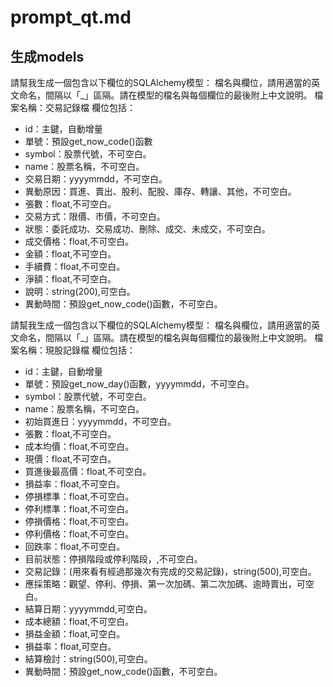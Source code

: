 
# prompt_qt.md

## 生成models

請幫我生成一個包含以下欄位的SQLAlchemy模型：
檔名與欄位，請用適當的英文命名，間隔以「_」區隔。請在模型的檔名與每個欄位的最後附上中文說明。
檔案名稱：交易記錄檔
欄位包括：
* id：主鍵，自動增量
* 單號：預設get_now_code()函數
* symbol：股票代號，不可空白。
* name：股票名稱，不可空白。
* 交易日期：yyyymmdd，不可空白。
* 異動原因：買進、賣出、股利、配股、庫存、轉讓、其他，不可空白。
* 張數：float,不可空白。
* 交易方式：限價、市價，不可空白。
* 狀態：委託成功、交易成功、刪除、成交、未成交，不可空白。
* 成交價格：float,不可空白。
* 金額：float,不可空白。
* 手續費：float,不可空白。
* 淨額：float,不可空白。
* 說明：string(200),可空白。
* 異動時間：預設get_now_code()函數，不可空白。

請幫我生成一個包含以下欄位的SQLAlchemy模型：
檔名與欄位，請用適當的英文命名，間隔以「_」區隔。請在模型的檔名與每個欄位的最後附上中文說明。
檔案名稱：現股記錄檔
欄位包括：
* id：主鍵，自動增量
* 單號：預設get_now_day()函數，yyyymmdd，不可空白。
* symbol：股票代號，不可空白。
* name：股票名稱，不可空白。
* 初始買進日：yyyymmdd，不可空白。
* 張數：float,不可空白。
* 成本均價：float,不可空白。
* 現價：float,不可空白。
* 買進後最高價：float,不可空白。
* 損益率：float,不可空白。
* 停損標準：float,不可空白。
* 停利標準：float,不可空白。
* 停損價格：float,不可空白。
* 停利價格：float,不可空白。
* 回跌率：float,不可空白。
* 目前狀態：停損階段或停利階段，,不可空白。
* 交易記錄：(用來看有經過那幾次有完成的交易記錄)，string(500),可空白。
* 應採策略：觀望、停利、停損、第一次加碼、第二次加碼、逾時賣出，可空白。
* 結算日期：yyyymmdd,可空白。
* 成本總額：float,不可空白。
* 損益金額：float,可空白。
* 損益率：float,可空白。
* 結算檢討：string(500),可空白。
* 異動時間：預設get_now_code()函數，不可空白。

